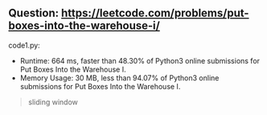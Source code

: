 ## Question: https://leetcode.com/problems/put-boxes-into-the-warehouse-i/

code1.py:
* Runtime: 664 ms, faster than 48.30% of Python3 online submissions for Put Boxes Into the Warehouse I.
* Memory Usage: 30 MB, less than 94.07% of Python3 online submissions for Put Boxes Into the Warehouse I.
> sliding window